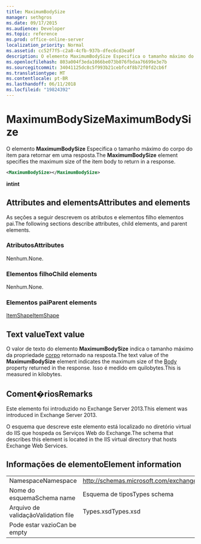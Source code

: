 ```yaml
---
title: MaximumBodySize
manager: sethgros
ms.date: 09/17/2015
ms.audience: Developer
ms.topic: reference
ms.prod: office-online-server
localization_priority: Normal
ms.assetid: cc52f7f5-c2a8-4cfb-937b-dfec6cd3ea0f
description: O elemento MaximumBodySize Especifica o tamanho máximo do corpo do item para retornar em uma resposta.
ms.openlocfilehash: 803a004f3eda1066be073b076fbdaa76699e3e7b
ms.sourcegitcommit: 34041125dc8c5f993b21cebfc4f8b72f0fd2cb6f
ms.translationtype: MT
ms.contentlocale: pt-BR
ms.lasthandoff: 06/11/2018
ms.locfileid: "19824392"
---
```

# <a name="maximumbodysize"></a><span data-ttu-id="bf3c0-103">MaximumBodySize</span><span class="sxs-lookup"><span data-stu-id="bf3c0-103">MaximumBodySize</span></span>

<span data-ttu-id="bf3c0-104">O elemento **MaximumBodySize** Especifica o tamanho máximo do corpo do item para retornar em uma resposta.</span><span class="sxs-lookup"><span data-stu-id="bf3c0-104">The **MaximumBodySize** element specifies the maximum size of the item body to return in a response.</span></span> 
  
```XML
<MaximumBodySize></MaximumBodySize>
```

 <span data-ttu-id="bf3c0-105">**int**</span><span class="sxs-lookup"><span data-stu-id="bf3c0-105">**int**</span></span>
## <a name="attributes-and-elements"></a><span data-ttu-id="bf3c0-106">Attributes and elements</span><span class="sxs-lookup"><span data-stu-id="bf3c0-106">Attributes and elements</span></span>

<span data-ttu-id="bf3c0-107">As seções a seguir descrevem os atributos e elementos filho elementos pai.</span><span class="sxs-lookup"><span data-stu-id="bf3c0-107">The following sections describe attributes, child elements, and parent elements.</span></span>
  
### <a name="attributes"></a><span data-ttu-id="bf3c0-108">Atributos</span><span class="sxs-lookup"><span data-stu-id="bf3c0-108">Attributes</span></span>

<span data-ttu-id="bf3c0-109">Nenhum.</span><span class="sxs-lookup"><span data-stu-id="bf3c0-109">None.</span></span>
  
### <a name="child-elements"></a><span data-ttu-id="bf3c0-110">Elementos filho</span><span class="sxs-lookup"><span data-stu-id="bf3c0-110">Child elements</span></span>

<span data-ttu-id="bf3c0-111">Nenhum.</span><span class="sxs-lookup"><span data-stu-id="bf3c0-111">None.</span></span>
  
### <a name="parent-elements"></a><span data-ttu-id="bf3c0-112">Elementos pai</span><span class="sxs-lookup"><span data-stu-id="bf3c0-112">Parent elements</span></span>

[<span data-ttu-id="bf3c0-113">ItemShape</span><span class="sxs-lookup"><span data-stu-id="bf3c0-113">ItemShape</span></span>](itemshape.md)
  
## <a name="text-value"></a><span data-ttu-id="bf3c0-114">Text value</span><span class="sxs-lookup"><span data-stu-id="bf3c0-114">Text value</span></span>

<span data-ttu-id="bf3c0-115">O valor de texto do elemento **MaximumBodySize** indica o tamanho máximo da propriedade [corpo](body.md) retornado na resposta.</span><span class="sxs-lookup"><span data-stu-id="bf3c0-115">The text value of the **MaximumBodySize** element indicates the maximum size of the [Body](body.md) property returned in the response.</span></span> <span data-ttu-id="bf3c0-116">Isso é medido em quilobytes.</span><span class="sxs-lookup"><span data-stu-id="bf3c0-116">This is measured in kilobytes.</span></span> 
  
## <a name="remarks"></a><span data-ttu-id="bf3c0-117">Coment�rios</span><span class="sxs-lookup"><span data-stu-id="bf3c0-117">Remarks</span></span>

<span data-ttu-id="bf3c0-118">Este elemento foi introduzido no Exchange Server 2013.</span><span class="sxs-lookup"><span data-stu-id="bf3c0-118">This element was introduced in Exchange Server 2013.</span></span>
  
<span data-ttu-id="bf3c0-119">O esquema que descreve este elemento está localizado no diretório virtual do IIS que hospeda os Serviços Web do Exchange.</span><span class="sxs-lookup"><span data-stu-id="bf3c0-119">The schema that describes this element is located in the IIS virtual directory that hosts Exchange Web Services.</span></span>
  
## <a name="element-information"></a><span data-ttu-id="bf3c0-120">Informações de elemento</span><span class="sxs-lookup"><span data-stu-id="bf3c0-120">Element information</span></span>

|||
|:-----|:-----|
|<span data-ttu-id="bf3c0-121">Namespace</span><span class="sxs-lookup"><span data-stu-id="bf3c0-121">Namespace</span></span>  <br/> |http://schemas.microsoft.com/exchange/services/2006/types  <br/> |
|<span data-ttu-id="bf3c0-122">Nome do esquema</span><span class="sxs-lookup"><span data-stu-id="bf3c0-122">Schema name</span></span>  <br/> |<span data-ttu-id="bf3c0-123">Esquema de tipos</span><span class="sxs-lookup"><span data-stu-id="bf3c0-123">Types schema</span></span>  <br/> |
|<span data-ttu-id="bf3c0-124">Arquivo de validação</span><span class="sxs-lookup"><span data-stu-id="bf3c0-124">Validation file</span></span>  <br/> |<span data-ttu-id="bf3c0-125">Types.xsd</span><span class="sxs-lookup"><span data-stu-id="bf3c0-125">Types.xsd</span></span>  <br/> |
|<span data-ttu-id="bf3c0-126">Pode estar vazio</span><span class="sxs-lookup"><span data-stu-id="bf3c0-126">Can be empty</span></span>  <br/> ||
   

